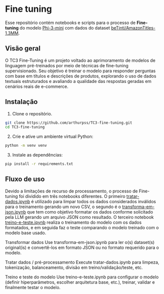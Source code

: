 # Fine tuning
Esse repositório contém notebooks e scripts para o processo de **Fine-tuning** do modelo [Phi-3-mini](https://huggingface.co/microsoft/Phi-3-mini-4k-instruct) com dados do dataset [beTinti/AmazonTitles-1.3MM](https://huggingface.co/datasets/beTinti/AmazonTitles-1.3MM).

## Visão geral
O TC3 Fine-Tuning é um projeto voltado ao aprimoramento de modelos de linguagem pré-treinados por meio de técnicas de fine-tuning supervisionado. Seu objetivo é treinar o modelo para responder perguntas com base em títulos e descrições de produtos, explorando o uso de dados textuais estruturados e avaliando a qualidade das respostas geradas em cenários reais de e-commerce.

## Instalação
1. Clone o repositório.
```sh
git clone https://github.com/arthurpss/TC3-fine-tuning.git
cd TC3-fine-tuning
```
2. Crie e ative um ambiente virtual Python:
```sh
python -m venv venv
```
3. Instale as dependências:
```sh
pip install -r requirements.txt
```
## Fluxo de uso
Devido a limitações de recurso de processamento, o processo de Fine-tuning foi dividido em três notebooks diferentes. O primeiro [tratar-dados.ipynb](./tratar-dados.ipynb) é utilizado para limpar todos os dados considerados inválidos para o treinamento gerando um novo CSV, o segundo é o [transforma-em-json.ipynb](./transforma-em-json.ipynb) que tem como objetivo formatar os dados conforme solicitado pela LLM gerando um arquivo JSON como resultado. O terceiro notebook [treino-e-teste.ipynb](./treino-e-teste.ipynb) realiza o treinamento do modelo com os dados formatados, e em seguida faz o teste comparando o modelo treinado com o modelo base usado.

Transformar dados
Use transforma-em-json.ipynb para ler o(s) dataset(s) original(is) e convertê-los em formato JSON ou no formato requerido para o modelo.

Tratar dados / pré-processamento
Execute tratar-dados.ipynb para limpeza, tokenização, balanceamento, divisão em treino/validação/teste, etc.

Treino e teste do modelo
Use treino-e-teste.ipynb para configurar o modelo (definir hiperparâmetros, escolher arquitetura base, etc.), treinar, validar e finalmente testar o modelo.
